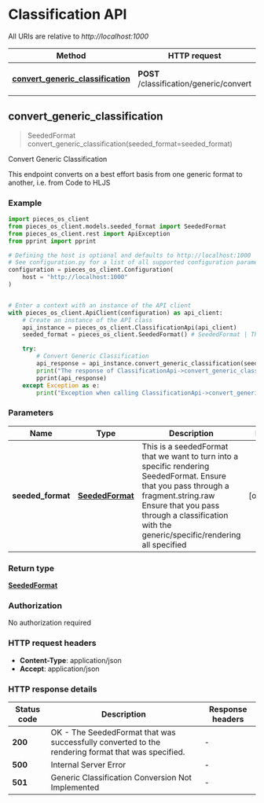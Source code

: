 # Classification API

All URIs are relative to *http://localhost:1000*

Method | HTTP request | Description
------------- | ------------- | -------------
[**convert_generic_classification**](ClassificationApi#convert_generic_classification) | **POST** /classification/generic/convert | Convert Generic Classification


## **convert_generic_classification**
> SeededFormat convert_generic_classification(seeded_format=seeded_format)

Convert Generic Classification

This endpoint converts on a best effort basis from one generic format to another, i.e. from Code to HLJS 

### Example


```python
import pieces_os_client
from pieces_os_client.models.seeded_format import SeededFormat
from pieces_os_client.rest import ApiException
from pprint import pprint

# Defining the host is optional and defaults to http://localhost:1000
# See configuration.py for a list of all supported configuration parameters.
configuration = pieces_os_client.Configuration(
    host = "http://localhost:1000"
)


# Enter a context with an instance of the API client
with pieces_os_client.ApiClient(configuration) as api_client:
    # Create an instance of the API class
    api_instance = pieces_os_client.ClassificationApi(api_client)
    seeded_format = pieces_os_client.SeededFormat() # SeededFormat | This is a seededFormat that we want to turn into a specific rendering SeededFormat.  Ensure that you pass through a fragment.string.raw  Ensure that you pass through a classification with the generic/specific/rendering all specified  (optional)

    try:
        # Convert Generic Classification
        api_response = api_instance.convert_generic_classification(seeded_format=seeded_format)
        print("The response of ClassificationApi->convert_generic_classification:\n")
        pprint(api_response)
    except Exception as e:
        print("Exception when calling ClassificationApi->convert_generic_classification: %s\n" % e)
```



### Parameters


Name | Type | Description  | Notes
------------- | ------------- | ------------- | -------------
 **seeded_format** | [**SeededFormat**](../models/SeededFormat)| This is a seededFormat that we want to turn into a specific rendering SeededFormat.  Ensure that you pass through a fragment.string.raw  Ensure that you pass through a classification with the generic/specific/rendering all specified  | [optional] 

### Return type

[**SeededFormat**](../models/SeededFormat)

### Authorization

No authorization required

### HTTP request headers

 - **Content-Type**: application/json
 - **Accept**: application/json

### HTTP response details

| Status code | Description | Response headers |
|-------------|-------------|------------------|
**200** | OK - The SeededFormat that was successfully converted to the rendering format that was specified. |  -  |
**500** | Internal Server Error |  -  |
**501** | Generic Classification Conversion Not Implemented |  -  |



